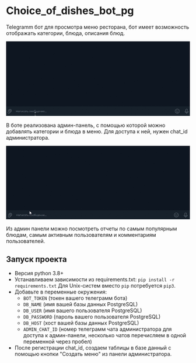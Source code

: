 # Сhoice_of_dishes_bot_pg

Telegramm бот для просмотра меню ресторана, бот имеет возможность отображать категории, блюда, описания блюд.

![.](https://github.com/Xero0a/Images/blob/main/333.gif)

В боте реализована админ-панель, с помощью которой можно добавлять категории и блюда в меню.
Для доступа к ней, нужен chat_id администратора.

![.](https://github.com/Xero0a/Images/blob/main/222.gif)

Из админ панели можно посмотреть отчеты по самым популярным блюдам, самым активным пользователям и комментариям пользователей.

## Запуск проекта
   * Версия python 3.8+
   * Устанавливаем зависимости из requirements.txt: `pip install -r requirements.txt` Для Unix-систем вместо `pip` потребуется `pip3`.
   * Добавьте в переменные окружения:
     - `BOT_TOKEN` (токен вашего телеграмм бота)
     - `DB_NAME` (имя вашей базы данных PostgreSQL)
     - `DB_USER` (имя вашего пользователя PostgreSQL)
     - `DB_PASSWORD` (пароль вашего пользователя PostgreSQL)
     - `DB_HOST` (хост вашей базы данных PostgreSQL)
     - `ADMIN_CHAT_ID` (номер телеграмм чата администратора для доступа к админ-панели, несколько чатов перечисляем в одной переменной через пробел)
   * После регистрации chat_id, создаем таблицы в базе данный с помощью кнопки "Создать меню" из панели администратора. 
     
     
